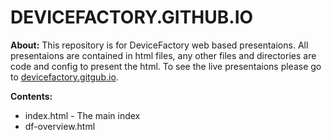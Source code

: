 DEVICEFACTORY.GITHUB.IO
=======================
**About:** This repository is for DeviceFactory web based presentaions.  All presentaions are contained in html files, any other files and directories are code and config to present the html.  To see the live presentaions please go to [devicefactory.gitgub.io](http://devicefactory.github.io).

**Contents:**
* index.html - The main index
* df-overview.html
